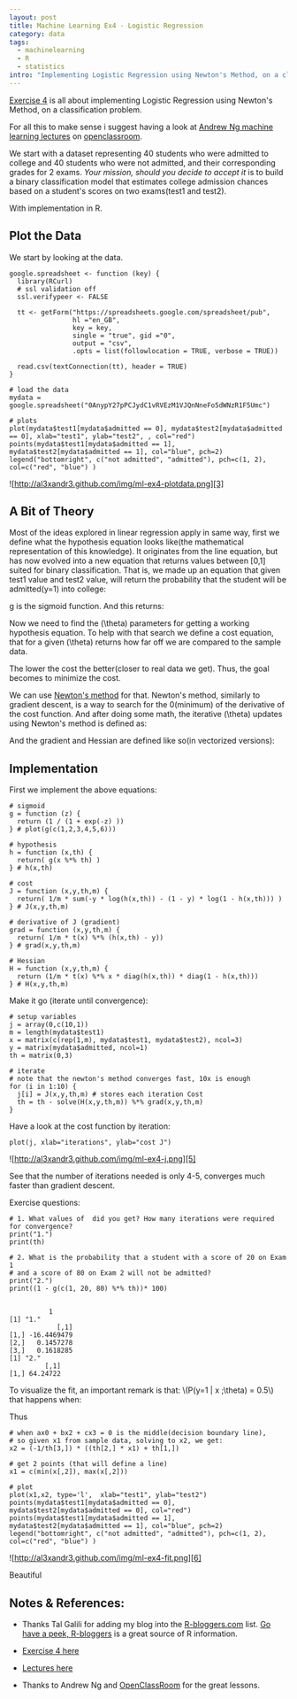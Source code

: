 ```yaml
--- 
layout: post
title: Machine Learning Ex4 - Logistic Regression
category: data
tags:
  - machinelearning
  - R
  - statistics
intro: "Implementing Logistic Regression using Newton's Method, on a classification problem"
---
```


<script type="text/javascript" src="http://www.mathjax.org/mathjax/MathJax.js">
    MathJax.Hub.Config({
            jax: ["input/TeX", "output/HTML-CSS"],
        extensions: ["tex2jax.js","TeX/AMSmath.js","TeX/AMSsymbols.js",
                     "TeX/noUndefined.js"],
        tex2jax: {
            inlineMath: [ ["\\(","\\)"] ],
            displayMath: [ ['$$','$$'], ["\\[","\\]"], ["\\begin{displaymath}","\\end{displaymath}"] ],
            skipTags: ["script","noscript","style","textarea","pre","code"],
            ignoreClass: "tex2jax_ignore",
            processEscapes: false,
            processEnvironments: true,
            preview: "TeX"
        },
        showProcessingMessages: true,
        displayAlign: "left",
        displayIndent: "2em",
 
        "HTML-CSS": {
             scale: 100,
             availableFonts: ["STIX","TeX"],
             preferredFont: "TeX",
             webFont: "TeX",
             imageFont: "TeX",
             showMathMenu: true,
        },
        MMLorHTML: {
             prefer: {
                 MSIE:    "MML",
                 Firefox: "MML",
                 Opera:   "HTML",
                 other:   "HTML"
             }
        }
    });
</script>

[Exercise 4][1] is all about implementing Logistic Regression using Newton's
Method, on a classification problem.

For all this to make sense i suggest having a look at [Andrew Ng machine
learning lectures][2] on [openclassroom][2].

We start with a dataset representing 40 students who were admitted to college
and 40 students who were not admitted, and their corresponding grades for 2
exams. _Your mission, should you decide to accept it_ is to build a binary
classification model that estimates college admission chances based on a
student's scores on two exams(test1 and test2).

With implementation in R.

## Plot the Data

We start by looking at the data.

    
    google.spreadsheet <- function (key) {
      library(RCurl)
      # ssl validation off
      ssl.verifypeer <- FALSE
    
      tt <- getForm("https://spreadsheets.google.com/spreadsheet/pub", 
                    hl ="en_GB",
                    key = key, 
                    single = "true", gid ="0", 
                    output = "csv", 
                    .opts = list(followlocation = TRUE, verbose = TRUE)) 
    
      read.csv(textConnection(tt), header = TRUE)
    }
    
    # load the data
    mydata = google.spreadsheet("0AnypY27pPCJydC1vRVEzM1VJQnNneFo5dWNzR1F5Umc")
    
    # plots
    plot(mydata$test1[mydata$admitted == 0], mydata$test2[mydata$admitted == 0], xlab="test1", ylab="test2", , col="red")
    points(mydata$test1[mydata$admitted == 1], mydata$test2[mydata$admitted == 1], col="blue", pch=2)
    legend("bottomright", c("not admitted", "admitted"), pch=c(1, 2), col=c("red", "blue") )
    

![http://al3xandr3.github.com/img/ml-ex4-plotdata.png][3]

## A Bit of Theory

Most of the ideas explored in linear regression apply in same way, first we
define what the hypothesis equation looks like(the mathematical representation
of this knowledge). It originates from the line equation, but has now evolved
into a new equation that returns values between \[0,1\] suited for binary
classification. That is, we made up an equation that given test1 value and
test2 value, will return the probability that the student will be
admitted(y=1) into college:

<script type="math/tex; mode=display">
h_\theta(x) = g(\theta^T x) = \frac{1}{ 1 + e ^{- \theta^T x} }
</script>

g is the sigmoid function. And this returns:

<script type="math/tex; mode=display">
h_\theta(x) = P (y=1 | x; \theta)
</script>

Now we need to find the \(\theta\) parameters for getting a working hypothesis
equation. To help with that search we define a cost equation, that for a given
\(\theta\) returns how far off we are compared to the sample data.

<script type="math/tex; mode=display">
J(\theta) = \frac{1}{m} \sum_{i=1}^m ((-y)log(h_\theta(x)) - (1 - y) log(1- h_\theta(x)) )
</script>

The lower the cost the better(closer to real data we get). Thus, the goal
becomes to minimize the cost.

We can use [Newton's method][4] for that. Newton's method, similarly to
gradient descent, is a way to search for the 0(minimum) of the derivative of
the cost function. And after doing some math, the iterative \(\theta\) updates
using Newton's method is defined as:

<script type="math/tex; mode=display">
\theta^{(t+1)} = \theta^{(t)} -  H^{-1} \nabla_{\theta}J
</script>

And the gradient and Hessian are defined like so(in vectorized versions):

<script type="math/tex; mode=display">
\nabla_{\theta}J  = \frac{1}{m} \sum_{i=1}^m (h_\theta(x) - y) x
</script>

<script type="math/tex; mode=display">
H = \frac{1}{m} \sum_{i=1}^m [h_\theta(x) (1 - h_\theta(x)) x^T x]
</script>

## Implementation

First we implement the above equations:

    
    # sigmoid
    g = function (z) {
      return (1 / (1 + exp(-z) ))
    } # plot(g(c(1,2,3,4,5,6)))
    
    # hypothesis 
    h = function (x,th) {
      return( g(x %*% th) )
    } # h(x,th)
    
    # cost
    J = function (x,y,th,m) {
      return( 1/m * sum(-y * log(h(x,th)) - (1 - y) * log(1 - h(x,th))) )
    } # J(x,y,th,m)
    
    # derivative of J (gradient)
    grad = function (x,y,th,m) {
      return( 1/m * t(x) %*% (h(x,th) - y))
    } # grad(x,y,th,m)
    
    # Hessian
    H = function (x,y,th,m) {
      return (1/m * t(x) %*% x * diag(h(x,th)) * diag(1 - h(x,th)))
    } # H(x,y,th,m)
    

Make it go (iterate until convergence):

    
    # setup variables
    j = array(0,c(10,1))
    m = length(mydata$test1)
    x = matrix(c(rep(1,m), mydata$test1, mydata$test2), ncol=3)
    y = matrix(mydata$admitted, ncol=1)
    th = matrix(0,3)
    
    # iterate 
    # note that the newton's method converges fast, 10x is enough
    for (i in 1:10) {
      j[i] = J(x,y,th,m) # stores each iteration Cost
      th = th - solve(H(x,y,th,m)) %*% grad(x,y,th,m) 
    }
    

Have a look at the cost function by iteration:

    
    plot(j, xlab="iterations", ylab="cost J")
    

![http://al3xandr3.github.com/img/ml-ex4-j.png][5]

See that the number of iterations needed is only 4-5, converges much faster
than gradient descent.

Exercise questions:

    
    # 1. What values of  did you get? How many iterations were required for convergence?
    print("1.")
    print(th)
    
    # 2. What is the probability that a student with a score of 20 on Exam 1
    # and a score of 80 on Exam 2 will not be admitted?
    print("2.")
    print((1 - g(c(1, 20, 80) %*% th))* 100)
    
             
              1
    [1] "1."
                [,1]
    [1,] -16.4469479
    [2,]   0.1457278
    [3,]   0.1618285
    [1] "2."
             [,1]
    [1,] 64.24722
    

To visualize the fit, an important remark is that: \\(P(y=1 | x ;\\theta) =
0.5\\) that happens when:
<script type="math/tex; mode=display">
 \theta^T x=0
</script>
Thus



    
    # when ax0 + bx2 + cx3 = 0 is the middle(decision boundary line),
    # so given x1 from sample data, solving to x2, we get:
    x2 = (-1/th[3,]) * ((th[2,] * x1) + th[1,])
    
    # get 2 points (that will define a line)
    x1 = c(min(x[,2]), max(x[,2]))
    
    # plot
    plot(x1,x2, type='l',  xlab="test1", ylab="test2")
    points(mydata$test1[mydata$admitted == 0], mydata$test2[mydata$admitted == 0], col="red")
    points(mydata$test1[mydata$admitted == 1], mydata$test2[mydata$admitted == 1], col="blue", pch=2)
    legend("bottomright", c("not admitted", "admitted"), pch=c(1, 2), col=c("red", "blue") )
    

![http://al3xandr3.github.com/img/ml-ex4-fit.png][6]

Beautiful

## Notes & References:

* Thanks Tal Galili for adding my blog into the [R-bloggers.com][7] list. [Go have a peek, R-bloggers][7] is a great source of R information. 
* [Exercise 4 here][1]
* [Lectures here][2]
* Thanks to Andrew Ng and [OpenClassRoom][8] for the great lessons. 

   [1]: http://openclassroom.stanford.edu/MainFolder/DocumentPage.php?course=MachineLearning&doc=exercises/ex4/ex4.html
   [2]: http://openclassroom.stanford.edu/MainFolder/CoursePage.php?course=MachineLearning
   [3]: http://al3xandr3.github.com/img/ml-ex4-plotdata.png
   [4]: http://en.wikipedia.org/wiki/File:NewtonIteration_Ani.gif
   [5]: http://al3xandr3.github.com/img/ml-ex4-j.png
   [6]: http://al3xandr3.github.com/img/ml-ex4-fit.png
   [7]: http://www.r-bloggers.com/
   [8]: http://openclassroom.stanford.edu/MainFolder/HomePage.php

